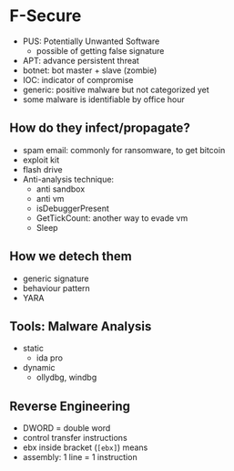 # F-Secure

- PUS: Potentially Unwanted Software
  - possible of getting false signature
- APT: advance persistent threat
- botnet: bot master + slave (zombie)
- IOC: indicator of compromise
- generic: positive malware but not categorized yet
- some malware is identifiable by office hour

## How do they infect/propagate?
- spam email: commonly for ransomware, to get bitcoin
- exploit kit
- flash drive
- Anti-analysis technique:
  - anti sandbox
  - anti vm
  - isDebuggerPresent
  - GetTickCount: another way to evade vm
  - Sleep

## How we detech them
- generic signature
- behaviour pattern
- YARA

## Tools: Malware Analysis
- static
  - ida pro
- dynamic
  - ollydbg, windbg

## Reverse Engineering
- DWORD = double word
- control transfer instructions
- ebx inside bracket (`[ebx]`) means 
- assembly: 1 line = 1 instruction
